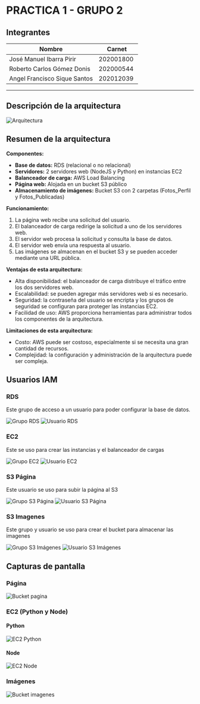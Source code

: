 # PRACTICA 1 - GRUPO 2

## Integrantes

| Nombre | Carnet |
| --- | --- |
| José Manuel Ibarra Pirir | 202001800 |
| Roberto Carlos Gómez Donis | 202000544 |
| Angel Francisco Sique Santos | 202012039 |
----

## Descripción de la arquitectura

![Arquitectura](Images/arquitectura.png)

## Resumen de la arquitectura

**Componentes:**

* **Base de datos:** RDS (relacional o no relacional)
* **Servidores:** 2 servidores web (NodeJS y Python) en instancias EC2
* **Balanceador de carga:** AWS Load Balancing
* **Página web:** Alojada en un bucket S3 público
* **Almacenamiento de imágenes:** Bucket S3 con 2 carpetas (Fotos_Perfil y Fotos_Publicadas)

**Funcionamiento:**

1. La página web recibe una solicitud del usuario.
2. El balanceador de carga redirige la solicitud a uno de los servidores web.
3. El servidor web procesa la solicitud y consulta la base de datos.
4. El servidor web envía una respuesta al usuario.
5. Las imágenes se almacenan en el bucket S3 y se pueden acceder mediante una URL pública.

**Ventajas de esta arquitectura:**

* Alta disponibilidad: el balanceador de carga distribuye el tráfico entre los dos servidores web.
* Escalabilidad: se pueden agregar más servidores web si es necesario.
* Seguridad: la contraseña del usuario se encripta y los grupos de seguridad se configuran para proteger las instancias EC2.
* Facilidad de uso: AWS proporciona herramientas para administrar todos los componentes de la arquitectura.

**Limitaciones de esta arquitectura:**

* Costo: AWS puede ser costoso, especialmente si se necesita una gran cantidad de recursos.
* Complejidad: la configuración y administración de la arquitectura puede ser compleja.

## Usuarios IAM

### RDS

Este grupo de acceso a un usuario para poder configurar la base de datos.

![Grupo RDS](Images/grupords.png)
![Usuario RDS](Images/rds-usuario.png)

### EC2

Este se uso para crear las instancias y el balanceador de cargas

![Grupo EC2](Images/grupo-ec2.jpg)
![Usuario EC2](Images/usuario-ec2.jpg)

### S3 Página

Este usuario se uso para subir la página al S3

![Grupo S3 Página](Images/grupos3-pagina.jpg)
![Usuario S3 Página](Images/usuarios3-pagina.jpg)

### S3 Imagenes

Este grupo y usuario se uso para crear el bucket para almacenar las imagenes

![Grupo S3 Imágenes](Images/grupos3-imagenes.png)
![Usuario S3 Imágenes](Images/s3imagenes-usuario.png)

## Capturas de pantalla

### Página

![Bucket pagina](Images/bucket-pagina.jpg)

### EC2 (Python y Node)

#### Python

![EC2 Python](Images/ec2-python.jpg)

#### Node

![EC2 Node](Images/ec2-node.jpg)

### Imágenes

![Bucket imagenes](Images/bucket-imagenes.png)
